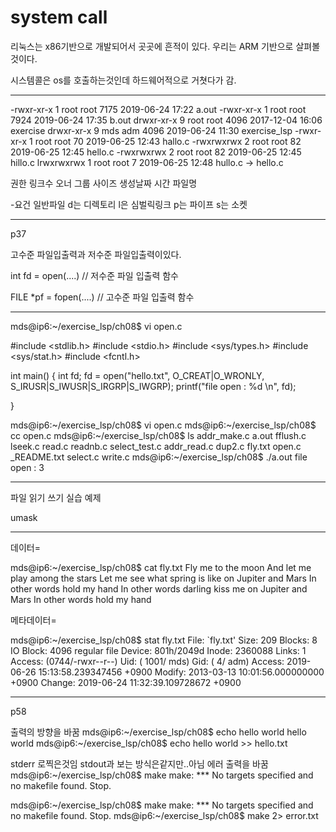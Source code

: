 

  # system call

  리눅스는 x86기반으로 개발되어서 곳곳에 흔적이 있다. 
  우리는 ARM 기반으로 살펴볼것이다. 

  시스템콜은 os를 호출하는것인데
  하드웨어적으로 거쳣다가 감.

---

-rwxr-xr-x 1 root root 7175 2019-06-24 17:22 a.out
-rwxr-xr-x 1 root root 7924 2019-06-24 17:35 b.out
drwxr-xr-x 9 root root 4096 2017-12-04 16:06 exercise
drwxr-xr-x 9 mds  adm  4096 2019-06-24 11:30 exercise_lsp
-rwxr-xr-x 1 root root   70 2019-06-25 12:43 hallo.c
-rwxrwxrwx 2 root root   82 2019-06-25 12:45 hello.c
-rwxrwxrwx 2 root root   82 2019-06-25 12:45 hillo.c
lrwxrwxrwx 1 root root    7 2019-06-25 12:48 hullo.c -> hello.c

   권한  링크수 오너 그룹 사이즈  생성날짜  시간 파일명

-요건 일반파일
d는 디렉토리
l은 심벌릭링크 
p는 파이프
s는 소켓


---
p37

고수준 파일입출력과 저수준 파일입출력이있다.

int fd = open(....) // 저수준 파일 입출력 함수

FILE *pf = fopen(....) // 고수준 파일 입출력 함수


---
mds@ip6:~/exercise_lsp/ch08$ vi open.c

#include <stdlib.h>
#include <stdio.h>
#include <sys/types.h>
#include <sys/stat.h>
#include <fcntl.h>

int main()
{
        int fd;
        fd = open("hello.txt", O_CREAT|O_WRONLY, S_IRUSR|S_IWUSR|S_IRGRP|S_IWGRP);
        printf("file open : %d \n", fd);

}



mds@ip6:~/exercise_lsp/ch08$ vi open.c 
mds@ip6:~/exercise_lsp/ch08$ cc open.c 
mds@ip6:~/exercise_lsp/ch08$ ls
addr_make.c  a.out   fflush.c  lseek.c  read.c       readnb.c  select_test.c
addr_read.c  dup2.c  fly.txt   open.c   _README.txt  select.c  write.c
mds@ip6:~/exercise_lsp/ch08$ ./a.out 
file open : 3

----

파일 읽기 쓰기 실습 예제

umask 


---
데이터=

mds@ip6:~/exercise_lsp/ch08$ cat fly.txt 
Fly me to the moon And let me play among the stars
Let me see what spring is like on Jupiter and Mars
In other words hold my hand
In other words darling kiss me
on Jupiter and Mars
In other words hold my hand

메타데이터=

mds@ip6:~/exercise_lsp/ch08$ stat fly.txt 
  File: `fly.txt'
  Size: 209       	Blocks: 8          IO Block: 4096   regular file
Device: 801h/2049d	Inode: 2360088     Links: 1
Access: (0744/-rwxr--r--)  Uid: ( 1001/     mds)   Gid: (    4/     adm)
Access: 2019-06-26 15:13:58.239347456 +0900
Modify: 2013-03-13 10:01:56.000000000 +0900
Change: 2019-06-24 11:32:39.109728672 +0900


---
p58

출력의 방향을 바꿈
mds@ip6:~/exercise_lsp/ch08$ echo hello world
hello world
mds@ip6:~/exercise_lsp/ch08$ echo hello world >> hello.txt

stderr 로찍은것임 stdout과 보는 방식은같지만..아님
에러 출력을 바꿈
mds@ip6:~/exercise_lsp/ch08$ make
make: *** No targets specified and no makefile found.  Stop.


mds@ip6:~/exercise_lsp/ch08$ make
make: *** No targets specified and no makefile found.  Stop.
mds@ip6:~/exercise_lsp/ch08$ make 2> error.txt









